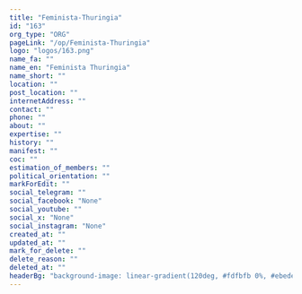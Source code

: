 ```yaml
---
title: "Feminista-Thuringia"
id: "163"
org_type: "ORG"
pageLink: "/op/Feminista-Thuringia"
logo: "logos/163.png"
name_fa: ""
name_en: "Feminista Thuringia"
name_short: ""
location: ""
post_location: ""
internetAddress: ""
contact: ""
phone: ""
about: ""
expertise: ""
history: ""
manifest: ""
coc: ""
estimation_of_members: ""
political_orientation: ""
markForEdit: ""
social_telegram: ""
social_facebook: "None"
social_youtube: ""
social_x: "None"
social_instagram: "None"
created_at: ""
updated_at: ""
mark_for_delete: ""
delete_reason: ""
deleted_at: ""
headerBg: "background-image: linear-gradient(120deg, #fdfbfb 0%, #ebedee 100%);"
---
```

